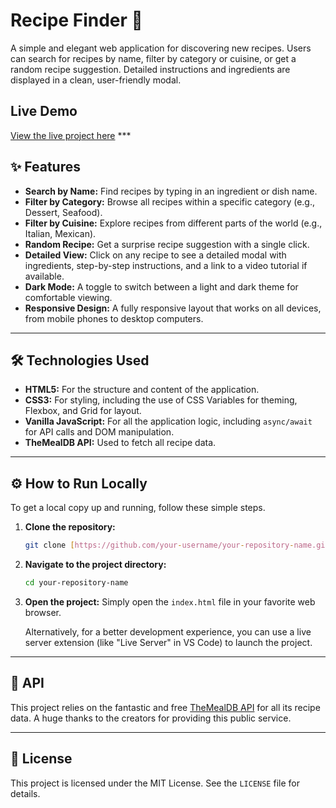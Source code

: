 # Recipe Finder 🍔

A simple and elegant web application for discovering new recipes. Users can search for recipes by name, filter by category or cuisine, or get a random recipe suggestion. Detailed instructions and ingredients are displayed in a clean, user-friendly modal.

##  Live Demo

[View the live project here](recipe-finder-application-teab.vercel.app) ***


## ✨ Features

* **Search by Name:** Find recipes by typing in an ingredient or dish name.
* **Filter by Category:** Browse all recipes within a specific category (e.g., Dessert, Seafood).
* **Filter by Cuisine:** Explore recipes from different parts of the world (e.g., Italian, Mexican).
* **Random Recipe:** Get a surprise recipe suggestion with a single click.
* **Detailed View:** Click on any recipe to see a detailed modal with ingredients, step-by-step instructions, and a link to a video tutorial if available.
* **Dark Mode:** A toggle to switch between a light and dark theme for comfortable viewing.
* **Responsive Design:** A fully responsive layout that works on all devices, from mobile phones to desktop computers.

***

## 🛠️ Technologies Used

* **HTML5:** For the structure and content of the application.
* **CSS3:** For styling, including the use of CSS Variables for theming, Flexbox, and Grid for layout.
* **Vanilla JavaScript:** For all the application logic, including `async/await` for API calls and DOM manipulation.
* **TheMealDB API:** Used to fetch all recipe data.

***

## ⚙️ How to Run Locally

To get a local copy up and running, follow these simple steps.

1.  **Clone the repository:**
    ```sh
    git clone [https://github.com/your-username/your-repository-name.git](https://github.com/your-username/your-repository-name.git)
    ```

2.  **Navigate to the project directory:**
    ```sh
    cd your-repository-name
    ```

3.  **Open the project:**
    Simply open the `index.html` file in your favorite web browser.

    Alternatively, for a better development experience, you can use a live server extension (like "Live Server" in VS Code) to launch the project.

***

## 🔗 API

This project relies on the fantastic and free [TheMealDB API](https://www.themealdb.com/api.php) for all its recipe data. A huge thanks to the creators for providing this public service.

***

## 📄 License

This project is licensed under the MIT License. See the `LICENSE` file for details.
